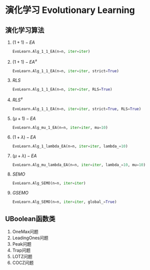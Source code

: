 # 演化学习 Evolutionary Learning

## 演化学习算法

1. $(1+1)-EA$
   ```python
   EvoLearn.Alg_1_1_EA(n=n, iter=iter)
   ```
2. $(1+1)-EA^{\neq}$
   ```python
   EvoLearn.Alg_1_1_EA(n=n, iter=iter, strict=True)
   ```
3. $RLS$
   ```python
   EvoLearn.Alg_1_1_EA(n=n, iter=iter, RLS=True)
   ```
4. $RLS^{\neq}$
   ```python
   EvoLearn.Alg_1_1_EA(n=n, iter=iter, strict=True, RLS=True)
   ```
5. $(\mu+1)-EA$
   ```python
   EvoLearn.Alg_mu_1_EA(n=n, iter=iter, mu=10)
   ```
6. $(1+\lambda)-EA$
   ```python
   EvoLearn.Alg_1_lambda_EA(n=n, iter=iter, lambda_=10)
   ```
7. $(\mu+\lambda)-EA$
   ```python
   EvoLearn.Alg_mu_lambda_EA(n=n, iter=iter, lambda_=10, mu=10)
   ```
8. $SEMO$
   ```python
   EvoLearn.Alg_SEMO(n=n, iter=iter) 
   ```
9. $GSEMO$
   ```python
   EvoLearn.Alg_SEMO(n=n, iter=iter, global_=True) 
   ```

## UBoolean函数类
1. OneMax问题
2. LeadingOnes问题
3. Peak问题
4. Trap问题
5. LOTZ问题
6. COCZ问题


